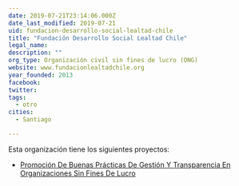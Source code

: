 ```yaml
---
date: 2019-07-21T23:14:06.000Z
date_last_modified: 2019-07-21
uid: fundacion-desarrollo-social-lealtad-chile
title: "Fundación Desarrollo Social Lealtad Chile"
legal_name: 
description: ""
org_type: Organización civil sin fines de lucro (ONG)
website: www.fundacionlealtadchile.org
year_founded: 2013
facebook: 
twitter: 
tags:
  - otro
cities: 
  - Santiago

---
```


Esta organización tiene los siguientes proyectos:

- [Promoción De Buenas Prácticas De Gestión Y Transparencia En Organizaciones Sin Fines De Lucro](/i/promocion-de-buenas-practicas-de-gestion-y-transparencia-en-organizaciones-sin-fines-de-lucro.html)
